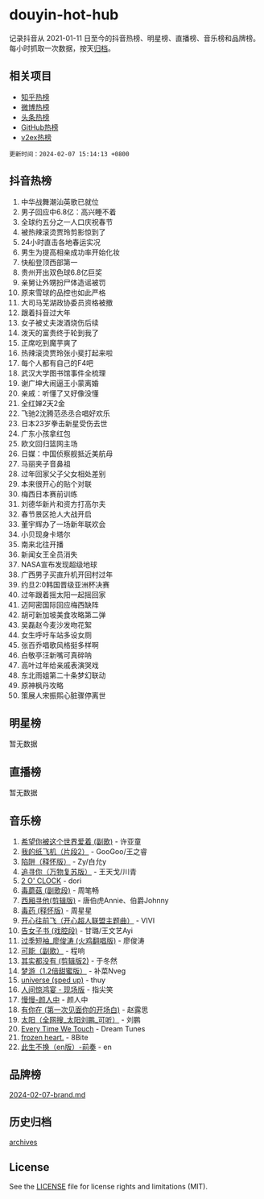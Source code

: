 # douyin-hot-hub

记录抖音从 2021-01-11 日至今的抖音热榜、明星榜、直播榜、音乐榜和品牌榜。每小时抓取一次数据，按天[归档](archives)。

## 相关项目

- [知乎热榜](https://github.com/lonnyzhang423/zhihu-hot-hub)
- [微博热榜](https://github.com/lonnyzhang423/weibo-hot-hub)
- [头条热榜](https://github.com/lonnyzhang423/toutiao-hot-hub)
- [GitHub热榜](https://github.com/lonnyzhang423/github-hot-hub)
- [v2ex热榜](https://github.com/lonnyzhang423/v2ex-hot-hub)


`更新时间：2024-02-07 15:14:13 +0800`

## 抖音热榜

1. 中华战舞潮汕英歌已就位
1. 男子回应中6.8亿：高兴睡不着
1. 全球约五分之一人口庆祝春节
1. 被热辣滚烫贾玲剪影惊到了
1. 24小时直击各地春运实况
1. 男生为提高相亲成功率开始化妆
1. 快船登顶西部第一
1. 贵州开出双色球6.8亿巨奖
1. 亲舅让外甥扮尸体造谣被罚
1. 原来雪球的品控也如此严格
1. 大司马芜湖政协委员资格被撤
1. 跟着抖音过大年
1. 女子被丈夫泼酒烧伤后续
1. 泼天的富贵终于轮到我了
1. 正席吃到魔芋爽了
1. 热辣滚烫贾玲张小斐打起来啦
1. 每个人都有自己的F4吧
1. 武汉大学图书馆事件全梳理
1. 谢广坤大闹逼王小蒙离婚
1. 亲戚：听懂了又好像没懂
1. 全红婵2天2金
1. 飞驰2沈腾范丞丞合唱好欢乐
1. 日本23岁拳击新星受伤去世
1. 广东小孩拿红包
1. 欧文回归篮网主场
1. 日媒：中国侦察舰抵近美航母
1. 马丽夹子音鼻祖
1. 过年回家父子父女相处差别
1. 本来很开心的贴个对联
1. 梅西日本赛前训练
1. 刘德华新片和资方打高尔夫
1. 春节景区抢人大战开启
1. 董宇辉办了一场新年联欢会
1. 小贝现身卡塔尔
1. 南来北往开播
1. 新闻女王全员消失
1. NASA宣布发现超级地球
1. 广西男子买直升机开回村过年
1. 约旦2:0韩国晋级亚洲杯决赛
1. 过年跟着摇太阳一起摇回家
1. 迈阿密国际回应梅西缺阵
1. 胡可新加坡美食攻略第二弹
1. 吴磊赵今麦沙发吻花絮
1. 女生呼吁车站多设女厕
1. 张百乔唱歌风格挺多样啊
1. 白敬亭汪新嘴可真碎呐
1. 高叶过年给亲戚表演哭戏
1. 东北雨姐第二十条梦幻联动
1. 原神枫丹攻略
1. 策展人宋振熙心脏骤停离世

## 明星榜

暂无数据

## 直播榜

暂无数据

## 音乐榜

1. [希望你被这个世界爱着 (副歌)](https://sf3-cdn-tos.douyinstatic.com/obj/tos-cn-ve-2774/oUHCmWQfZlE3QQBKBeD8rCFLpJzPgCpImhsxMt) - 许亚童
1. [我的纸飞机（片段2）](https://sf3-cdn-tos.douyinstatic.com/obj/tos-cn-ve-2774/oM2ZrKcg2CD5AeRB2gkeXOFB1IxAGJdZPazYHf) - GooGoo/王之睿
1. [陷阱（释怀版）](https://sf5-hl-cdn-tos.douyinstatic.com/obj/tos-cn-ve-2774/oE8C21LeZrzKLDFfQYgMzx4GAIHageG5IzayY7) - Zy/白允y
1. [追寻你（万物复苏版）](https://sf6-cdn-tos.douyinstatic.com/obj/tos-cn-ve-2774/oYeAZJsbjIDit9APmBg8u6uDUQnHmoCf3gbo74) - 王天戈/川青
1. [2 O' CLOCK](https://sf3-cdn-tos.douyinstatic.com/obj/tos-cn-ve-2774/oIUBICeqlYQHTigCBOnCMlwBZJkgiBjt1oDfbg) - dori
1. [毒蘑菇 (副歌段)](https://sf5-hl-cdn-tos.douyinstatic.com/obj/tos-cn-ve-2774/ocDEUsfdLjxnlFXtfogBCiQCEqYB7QZgZ8VViM) - 周笔畅
1. [西厢寻他(剪辑版)](https://sf5-hl-cdn-tos.douyinstatic.com/obj/tos-cn-ve-2774/oUsAVfAQKlRNxEv5qxvIB8o5qmIWUcXbzJKJhw) - 唐伯虎Annie、伯爵Johnny
1. [毒药 (释怀版)](https://sf5-hl-cdn-tos.douyinstatic.com/obj/tos-cn-ve-2774/oYILMEAzspdZBIzy4frJNB8ZHPHWAhiwowd4Ad) - 周星星
1. [开心往前飞（开心超人联盟主题曲）](https://sf5-hl-cdn-tos.douyinstatic.com/obj/tos-cn-ve-2774/9d8fb7c82cf1421fb93a9fe925275e0a) - VIVI
1. [告女子书 (戏腔段)](https://sf5-hl-cdn-tos.douyinstatic.com/obj/tos-cn-ve-2774/osCCzFxWgstBDi92ZfBB4ht7gQENBmQMAl0eI6) - 甘璐/王文艺Ayi
1. [过季短袖_廖俊涛 (火鸡翻唱版)](https://sf5-hl-cdn-tos.douyinstatic.com/obj/tos-cn-ve-2774/ogQVJl0tRBKxQgZji7YClFEBrVDeHpPTWfCZbQ) - 廖俊涛
1. [可能（副歌）](https://sf5-hl-cdn-tos.douyinstatic.com/obj/tos-cn-ve-2774/cde1731888894259b333569393c2fb51) - 程响
1. [其实都没有 (剪辑版2)](https://sf3-cdn-tos.douyinstatic.com/obj/tos-cn-ve-2774/oEBNQenHZtBhxYjGgUDQk0BCHTigQafgFlbQ7k) - 于冬然
1. [梦游（1.2倍甜蜜版）](https://sf6-cdn-tos.douyinstatic.com/obj/tos-cn-ve-2774/o4gyAUm8hwufoEABmwVIiQtHsFuGzAEEWtNMzo) - 补菜Nveg
1. [universe (sped up)](https://sf5-hl-cdn-tos.douyinstatic.com/obj/tos-cn-ve-2774/oIQnurQLDCsdYeegkM4CKuVb23MZBXtX6QB8bv) - thuy
1. [人间惊鸿宴 - 现场版](https://sf3-cdn-tos.douyinstatic.com/obj/tos-cn-ve-2774/osF4mrPePAf2Yv8Wfr5fATCHZwL5h1QiGQAKwz) - 指尖笑
1. [慢慢-颜人中](https://sf5-hl-cdn-tos.douyinstatic.com/obj/tos-cn-ve-2774/ocjHNfBXdBxQNC8ZGAeoLMFTUgtBg8bkExunDC) - 颜人中
1. [有你在 (第一次见面你的开场白)](https://sf5-hl-cdn-tos.douyinstatic.com/obj/tos-cn-ve-2774/oAthrQ3ClJBfI57uBoFEgNDYtNCZ0TSYQQfxQ0) - 赵露思
1. [太阳（全网搜_太阳刘鹏_可听）](https://sf5-hl-cdn-tos.douyinstatic.com/obj/tos-cn-ve-2774/ogWbyIQnlBFImVbeDocRdCIYtBHlbJXgfZMvgz) - 刘鹏
1. [Every Time We Touch](https://sf5-hl-cdn-tos.douyinstatic.com/obj/tos-cn-ve-2774/ogN6lUKQeBBfEVhIOMikG1CcJjugxk1tztZyhP) - Dream Tunes
1. [frozen heart.](https://sf5-hl-cdn-tos.douyinstatic.com/obj/tos-cn-ve-2774/oIIWJfyjIACZA9zQMtnJ6hQQhFC4vhCupoRBsO) - 8Bite
1. [此生不换（en版）-前奏](https://sf6-cdn-tos.douyinstatic.com/obj/tos-cn-ve-2774/oMDvUGwhKrKYDEqXiMYEwxZqBWIJFA92CiLAO) - en

## 品牌榜

[2024-02-07-brand.md](archives/2024-02-07-brand.md)

## 历史归档

[archives](archives)

## License

See the [LICENSE](LICENSE) file for license rights and limitations (MIT).
